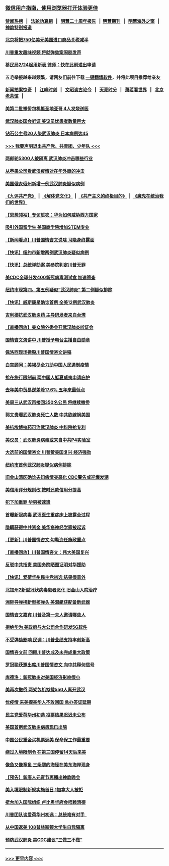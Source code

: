 ### [微信用户指南，使用浏览器打开体验更佳](https://github.com/gfw-breaker/banned-news1/blob/master/indexes/wechat-guide.md?t=0)
#### [禁闻热榜](热点新闻.md?t=0)  &nbsp;&nbsp;|&nbsp;&nbsp; [法轮功真相](https://github.com/gfw-breaker/truth/blob/master/README.md?t=0) &nbsp;&nbsp;|&nbsp;&nbsp; [明慧二十周年报告](https://github.com/gfw-breaker/mh-reports/blob/master/README.md?t=0) &nbsp;&nbsp;|&nbsp;&nbsp;[明慧期刊](https://github.com/gfw-breaker/mh-qikan) &nbsp;&nbsp;|&nbsp;&nbsp; [明慧海外之窗](https://github.com/gfw-breaker/mh-news/blob/master/README.md?t=0) &nbsp;&nbsp;|&nbsp;&nbsp; [神韵特别报道](https://github.com/gfw-breaker/mh-news/blob/master/shenyun.md?t=0)
#### [北京将把750亿美元美国进口商品关税减半](../pages/nsc412/n11848896.md?t=02062133) 
#### [川普重发趣味视频 将就弹劾案闹剧发声](../pages/nsc412/n11848715.md?t=02062133) 
#### [移民局2/24起用新表  律师：快在此前递出申请](../pages/nsc412/n11848220.md?t=02062133) 
#### 五毛举报越来越频繁，请网友们前往下载 [一键翻墙软件](https://github.com/gfw-breaker/ssr-accounts)，并将此项目推荐给亲友
#### [新闻拍案惊奇](https://github.com/gfw-breaker/banned-news1/blob/master/pages/link4.md) &nbsp;&nbsp;|&nbsp;&nbsp; [江峰时刻](https://github.com/gfw-breaker/banned-news1/blob/master/pages/link4.md) &nbsp;&nbsp;|&nbsp;&nbsp; [文昭谈古论今](https://github.com/gfw-breaker/banned-news1/blob/master/pages/link4.md) &nbsp;&nbsp;|&nbsp;&nbsp; [天亮时分](https://github.com/gfw-breaker/banned-news1/blob/master/pages/link4.md) &nbsp;&nbsp;|&nbsp;&nbsp; [萧茗看世界](https://github.com/gfw-breaker/banned-news1/blob/master/pages/link4.md) &nbsp;&nbsp;|&nbsp;&nbsp; [北京老茶馆](https://github.com/gfw-breaker/banned-news1/blob/master/pages/link4.md) &nbsp;&nbsp;|&nbsp;&nbsp; 
#### [美第二批撤侨包机抵圣地亚哥 4人发烧送医](../pages/nsc412/n11847923.md?t=02062133) 
#### [武汉肺炎国会听证 美议员忧患者数量巨大](../pages/nsc412/n11844851.md?t=02062133) 
#### [钻石公主号20人染武汉肺炎 日本病例达45](../pages/nsc412/n11847823.md?t=02062133) 
#### [>>> 我要声明退出共产党、共青团、少年队 <<<](https://github.com/begood0513/goodnews/blob/master/quit/letter.md) 
#### [两邮轮5300人被隔离 武汉肺炎冲击哪些行业](../pages/nsc412/n11847456.md?t=02062133) 
#### [从苹果公司看武汉疫情对在华外商的冲击](../pages/nsc412/n11847586.md?t=02062133) 
#### [美国俄亥俄州新增一例武汉肺炎疑似病例](../pages/nsc412/n11847714.md?t=02062133) 
#### [《九评共产党》](https://github.com/begood0513/9ping.md/blob/master/README.md) &nbsp;|&nbsp; [《解体党文化》](../../../../jtdwh.md/blob/master/README.md)  &nbsp;|&nbsp; [《共产主义的终极目的》](../../../../gczydzjmd.md/blob/master/README.md) &nbsp;|&nbsp; [《魔鬼在统治我们的世界》](../../../../mgztzwmdsj.md/blob/master/README.md) 
#### [【思想领袖】专访班农：华为如何威胁西方国家](../pages/nsc412/n11847306.md?t=02062133) 
#### [吸引外国留学生 美国商学院增加STEM专业](../pages/nsc412/n11847417.md?t=02062133) 
#### [【新闻看点】川普国情咨文说啥 习隐身终露面](../pages/nsc412/n11847016.md?t=02062133) 
#### [【快讯】纽约市新增两例武汉肺炎疑似病例](../pages/nsc412/n11847250.md?t=02062133) 
#### [【快讯】总统弹劾案 美参院判定川普无罪](../pages/nsc412/n11847316.md?t=02062133) 
#### [美CDC全球分发400新冠病毒测试盒 加速筛查](../pages/nsc412/n11847260.md?t=02062133) 
#### [纽约市现第四、第五例疑似“武汉肺炎”   第二例疑似排除](../pages/nsc412/n11847332.md?t=02062133) 
#### [【快讯】威斯康星确诊首例 全美12例武汉肺炎](../pages/nsc412/n11847162.md?t=02062133) 
#### [吉利德抗武汉肺炎药 主导研发者来自台湾](../pages/nsc412/n11847064.md?t=02062133) 
#### [【直播回放】美众院外委会开武汉肺炎听证会](../pages/nsc412/n11846727.md?t=02062133) 
#### [国情咨文演讲中 川普授予电台主播自由勋章](../pages/nsc412/n11846815.md?t=02062133) 
#### [佩洛西现场撕毁川普国情咨文讲稿](../pages/nsc412/n11846724.md?t=02062133) 
#### [白宫顾问：美竭尽全力助中国人民遏制疫情](../pages/nsc412/n11846756.md?t=02062133) 
#### [抢在旅行限制前 两中国人抵夏威夷申请庇护](../pages/nsc412/n11846866.md?t=02062133) 
#### [去年美中贸易逆差降17.6% 五年来最低点](../pages/nsc412/n11846755.md?t=02062133) 
#### [美周三从武汉再接回350名公民 将继续撤侨](../pages/nsc412/n11846705.md?t=02062133) 
#### [郭文贵曝武汉肺炎死亡人数 中共欲嫁祸美国](../pages/nsc412/n11846240.md?t=02062133) 
#### [美抗埃博拉药可治武汉肺炎 中科院抢专利](../pages/nsc412/n11846409.md?t=02062133) 
#### [美议员：武汉肺炎病毒或来自中共P4实验室](../pages/nsc412/n11846043.md?t=02062133) 
#### [大选前的国情咨文 川普赞美国复兴 经济强劲](../pages/nsc412/n11845526.md?t=02062133) 
#### [纽约市首例武汉肺炎疑似病例排除](../pages/nsc412/n11844989.md?t=02062133) 
#### [旧金山湾区确诊夫妇病情突恶化 CDC警告或迎爆发潮](../pages/nsc412/n11845730.md?t=02062133) 
#### [美信用评分规则改  按时还款信用分提高](../pages/nsc412/n11845488.md?t=02062133) 
#### [犯下加重罪 华男被速遣](../pages/nsc412/n11845476.md?t=02062133) 
#### [首曝新冠病毒 武汉医生重症床上披露全过程](../pages/nsc412/n11845150.md?t=02062133) 
#### [隐瞒获得中共资金 美华裔神经学家被起诉](../pages/nsc412/n11844879.md?t=02062133) 
#### [【更新】川普国情咨文 勾勒连任施政重点](../pages/nsc412/n11845223.md?t=02062133) 
#### [【直播回放】川普国情咨文：伟大美国复兴](../pages/nsc412/n11842079.md?t=02062133) 
#### [反驳中共指责 美国务院晒图证明对华援助](../pages/nsc412/n11844859.md?t=02062133) 
#### [【快讯】爱荷华州民主党初选 结果很意外](../pages/nsc412/n11844878.md?t=02062133) 
#### [北加州2新型冠状病毒患者恶化 旧金山入院治疗](../pages/nsc412/n11844842.md?t=02062133) 
#### [洲际导弹携新型核弹头 美潜艇获配备新武器](../pages/nsc412/n11844680.md?t=02062133) 
#### [国情咨文嘉宾 川普及第一夫人邀请哪些人](../pages/nsc412/n11844712.md?t=02062133) 
#### [拒绝华为 美政府与大公司合作研发5G软件](../pages/nsc412/n11844625.md?t=02062133) 
#### [不受弹劾影响 民调：川普业绩支持率创新高](../pages/nsc412/n11844622.md?t=02062133) 
#### [国情咨文前 回顾川普达成及未完成重大政策](../pages/nsc412/n11844581.md?t=02062133) 
#### [罗冠聪获邀出席川普国情咨文 向中共释何信号](../pages/nsc412/n11844355.md?t=02062133) 
#### [库德洛：新冠肺炎对美国经济影响很小](../pages/nsc412/n11844418.md?t=02062133) 
#### [美再次撤侨 两架包机拟载550人离开武汉](../pages/nsc412/n11844407.md?t=02062133) 
#### [忧疫情 来美探亲华人不敢回国 急办签证延期](../pages/nsc412/n11843344.md?t=02062133) 
#### [民主党爱荷华州初选 投票结果迟迟未公布](../pages/nsc412/n11844207.md?t=02062133) 
#### [美国首例武汉肺炎病患现已出院](../pages/nsc412/n11842740.md?t=02062133) 
#### [中国公民重金买机票返美 保命保工作最重要](../pages/nsc412/n11843282.md?t=02062133) 
#### [绕过入境限制令  在第三国停留14天后来美](../pages/nsc412/n11843341.md?t=02062133) 
#### [像鱼又像章鱼 三条腿的海怪在美东海岸现身](../pages/nsc412/n11843092.md?t=02062133) 
#### [【预告】新唐人元宵节再播出神韵晚会](../pages/nsc412/n11843192.md?t=02062133) 
#### [美入境限制新规实施首日 1加拿大人被拒](../pages/nsc412/n11843058.md?t=02062133) 
#### [挺台加入国际组织 卢比奥华府会唔赖清德](../pages/nsc412/n11843023.md?t=02062133) 
#### [川普团队谈爱荷华州初选：总统难有对手  ](../pages/nsc412/n11842867.md?t=02062133) 
#### [从中国返美 108普林斯顿大学生自我隔离](../pages/nsc412/n11842714.md?t=02062133) 
#### [预防武汉肺炎 美CDC建议“三做三不做”](../pages/nsc412/n11842700.md?t=02062133) 

----
#### [ >>> 更早内容 <<< ](../indexes/nsc412-earlier.md)
